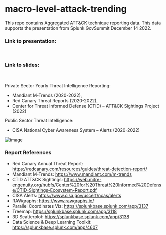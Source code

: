 # macro-level-attack-trending
This repo contains Aggregated ATT&amp;CK technique reporting data. This data supports the presentation from Splunk GovSummit December 14 2022.

<h3>Link to presentation:</h3> </br>
<h3>Link to slides:</h3> </br>

Private Sector Yearly Threat Intelligence Reporting:
- Mandiant M-Trends (2020-2022), 
- Red Canary Threat Reports (2020-2022), 
- Center for Threat Informed Defense (CTID) – ATT&CK Sightings Project (2022)

Public Sector Threat Intelligence:
- CISA National Cyber Awareness System – Alerts (2020-2022)

![image](3d-scatter.gif)

### Report References

- Red Canary Annual Threat Report: https://redcanary.com/resources/guides/threat-detection-report/
- Mandiant M-Trends: https://www.mandiant.com/m-trends
- CTID ATT&CK Sightings: https://web.mitre-engenuity.org/hubfs/Center%20for%20Threat%20Informed%20Defense/CTID-Sightings-Ecosystem-Report.pdf
- CISA Alerts: https://www.cisa.gov/uscert/ncas/alerts
- RAWgraphs: https://www.rawgraphs.io/
- Parallel Coordinates Viz: https://splunkbase.splunk.com/app/3137
- Treemap: https://splunkbase.splunk.com/app/3118
- 3D Scatterplot: https://splunkbase.splunk.com/app/3138
- Data Science & Deep Learning Toolkit: https://splunkbase.splunk.com/app/4607
